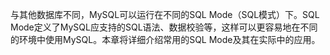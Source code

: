 

与其他数据库不同，MySQL可以运行在不同的SQL Mode（SQL模式）下。SQL Mode定义了MySQL应支持的SQL语法、数据校验等，这样可以更容易地在不同的环境中使用MySQL。本章将详细介绍常用的SQL Mode及其在实际中的应用。



